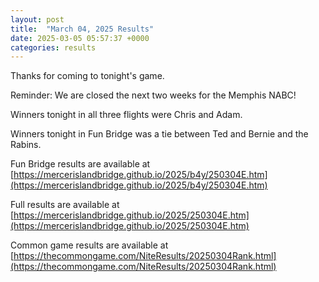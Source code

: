 ```yaml
---
layout: post
title:  "March 04, 2025 Results"
date: 2025-03-05 05:57:37 +0000
categories: results
---
```

Thanks for coming to tonight's game.

Reminder: We are closed the next two weeks for the Memphis NABC!

Winners tonight in all three flights were Chris and Adam.

Winners tonight in Fun Bridge was a tie between Ted and Bernie and the Rabins.

Fun Bridge results are available at  [https://mercerislandbridge.github.io/2025/b4y/250304E.htm](https://mercerislandbridge.github.io/2025/b4y/250304E.htm)

Full results are available at [https://mercerislandbridge.github.io/2025/250304E.htm](https://mercerislandbridge.github.io/2025/250304E.htm)

Common game results are available at [https://thecommongame.com/NiteResults/20250304Rank.html](https://thecommongame.com/NiteResults/20250304Rank.html)
